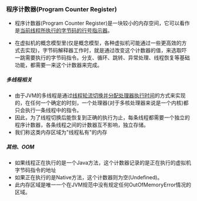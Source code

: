 ### 程序计数器(Program Counter Register)

* 程序计数器(Program Counter Register)是一块较小的内存空间，它可以看作是[当前线程所执行的字节码的行号指示器]()。

* 在虚拟机的概念模型里(仅是概念模型，各种虚拟机可能通过一些更高效的方式去实现)，字节码解释器工作时，就是通过改变这个计数器的值，来选取吓一跳需要执行的字节码指令。分支、循环、跳转、异常处理、线程恢复等基础功能，都需要一来这个计数器来完成。


##### 多线程相关

* 由于JVM的多线程是通过[线程轮流切换并分配处理器执行时间]()的方式来实现的，在任何一个确定的时刻，一个处理器(对于多核处理器来说是一个内核)都只会执行一条线程中的指令。
* 因此，为了线程切换后能恢复到正确的执行为止，每条线程都需要一个独立的程序计数器，各条线程之间的计数器互不影响，独立存储。
* 我们称这类内存区域为"线程私有"的内存

##### 其他、OOM

* 如果线程正在执行的是一个Java方法，这个计数器记录的是正在执行的虚拟机字节码指令的地址
* 如果正在执行的是Native方法，这个计数器则为空(Undefined)。
* 此内存区域是唯一一个在JVM规范中没有规定任何OutOfMemoryError情况的区域。
